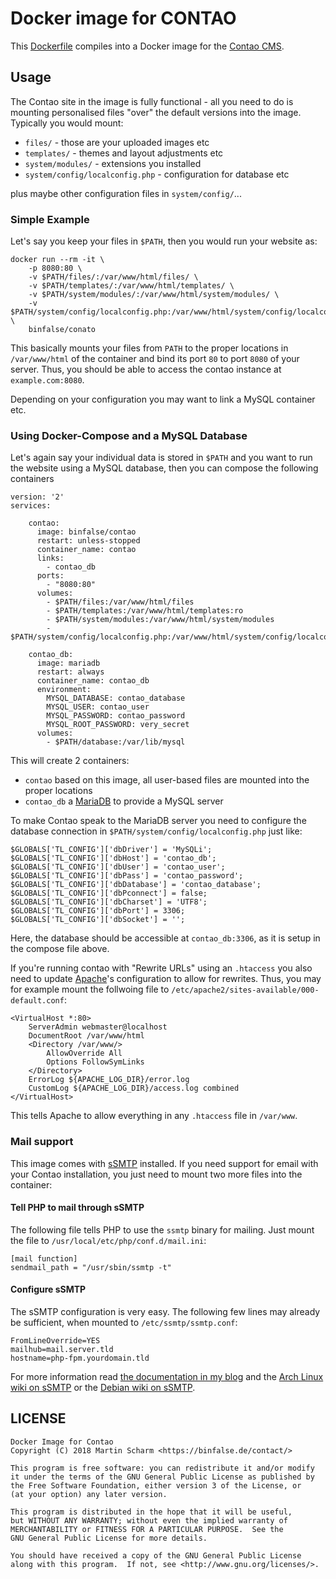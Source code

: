 # Docker image for CONTAO

This [Dockerfile](Dockerfile) compiles into a Docker image for the [Contao CMS](https://contao.org/).

## Usage

The Contao site in the image is fully functional - all you need to do is mounting personalised files "over" the default versions into the image.
Typically you would mount:

* `files/` - those are your uploaded images etc
* `templates/` - themes and layout adjustments etc
* `system/modules/` - extensions you installed
* `system/config/localconfig.php` - configuration for database etc

plus maybe other configuration files in `system/config/`...

### Simple Example

Let's say you keep your files in `$PATH`, then you would run your website as:

    docker run --rm -it \
        -p 8080:80 \
        -v $PATH/files/:/var/www/html/files/ \
        -v $PATH/templates/:/var/www/html/templates/ \
        -v $PATH/system/modules/:/var/www/html/system/modules/ \
        -v $PATH/system/config/localconfig.php:/var/www/html/system/config/localconfig.php \
        binfalse/conato

This basically mounts your files from `PATH` to the proper locations in `/var/www/html` of the container and bind its port `80` to port `8080` of your server.
Thus, you should be able to access the contao instance at `example.com:8080`.

Depending on your configuration you may want to link a MySQL container etc.



### Using Docker-Compose and a MySQL Database

Let's again say your individual data is stored in `$PATH` and you want to run the website using a MySQL database, then you can compose the following containers

	version: '2'
	services:
	    
	    contao:
	      image: binfalse/contao
	      restart: unless-stopped
	      container_name: contao
	      links:
	        - contao_db
	      ports:
	        - "8080:80"
	      volumes:
	        - $PATH/files:/var/www/html/files
	        - $PATH/templates:/var/www/html/templates:ro
	        - $PATH/system/modules:/var/www/html/system/modules
	        - $PATH/system/config/localconfig.php:/var/www/html/system/config/localconfig.php
	    
	    contao_db:
	      image: mariadb
	      restart: always
	      container_name: contao_db
	      environment:
	        MYSQL_DATABASE: contao_database
	        MYSQL_USER: contao_user
	        MYSQL_PASSWORD: contao_password
	        MYSQL_ROOT_PASSWORD: very_secret
	      volumes:
	        - $PATH/database:/var/lib/mysql

This will create 2 containers:

* `contao` based on this image, all user-based files are mounted into the proper locations
* `contao_db` a [MariaDB](https://hub.docker.com/_/mariadb/) to provide a MySQL server

To make Contao speak to the MariaDB server you need to configure the database connection in `$PATH/system/config/localconfig.php` just like:

	$GLOBALS['TL_CONFIG']['dbDriver'] = 'MySQLi';
	$GLOBALS['TL_CONFIG']['dbHost'] = 'contao_db';
	$GLOBALS['TL_CONFIG']['dbUser'] = 'contao_user';
	$GLOBALS['TL_CONFIG']['dbPass'] = 'contao_password';
	$GLOBALS['TL_CONFIG']['dbDatabase'] = 'contao_database';
	$GLOBALS['TL_CONFIG']['dbPconnect'] = false;
	$GLOBALS['TL_CONFIG']['dbCharset'] = 'UTF8';
	$GLOBALS['TL_CONFIG']['dbPort'] = 3306;
	$GLOBALS['TL_CONFIG']['dbSocket'] = '';

Here, the database should be accessible at `contao_db:3306`, as it is setup in the compose file above.


If you're running contao with "Rewrite URLs" using an `.htaccess` you also need to update [Apache](https://httpd.apache.org/)'s configuration to allow for rewrites.
Thus, you may for example mount the follwoing file to `/etc/apache2/sites-available/000-default.conf`:

	<VirtualHost *:80>
		ServerAdmin webmaster@localhost
		DocumentRoot /var/www/html
		<Directory /var/www/>
			AllowOverride All
			Options FollowSymLinks
		</Directory>
		ErrorLog ${APACHE_LOG_DIR}/error.log
		CustomLog ${APACHE_LOG_DIR}/access.log combined
	</VirtualHost>

This tells Apache to allow everything in any `.htaccess` file in `/var/www`.


### Mail support

This image comes with [sSMTP](https://packages.qa.debian.org/s/ssmtp.html) installed.
If you need support for email with your Contao installation, you just need to mount two more files into the container:

#### Tell PHP to mail through sSMTP

The following file tells PHP to use the `ssmtp` binary for mailing. Just mount the file to `/usr/local/etc/php/conf.d/mail.ini`:

	[mail function]
	sendmail_path = "/usr/sbin/ssmtp -t"



#### Configure sSMTP

The sSMTP configuration is very easy. The following few lines may already be sufficient, when mounted to `/etc/ssmtp/ssmtp.conf`:

	FromLineOverride=YES
	mailhub=mail.server.tld
	hostname=php-fpm.yourdomain.tld

For more information read [the documentation in my blog](https://binfalse.de/2016/11/25/mail-support-for-docker-s-php-fpm/) and the [Arch Linux wiki on sSMTP](https://wiki.archlinux.org/index.php/SSMTP) or the [Debian wiki on sSMTP](https://wiki.debian.org/sSMTP).


## LICENSE

	Docker Image for Contao
	Copyright (C) 2018 Martin Scharm <https://binfalse.de/contact/>
	
	This program is free software: you can redistribute it and/or modify
	it under the terms of the GNU General Public License as published by
	the Free Software Foundation, either version 3 of the License, or
	(at your option) any later version.
	
	This program is distributed in the hope that it will be useful,
	but WITHOUT ANY WARRANTY; without even the implied warranty of
	MERCHANTABILITY or FITNESS FOR A PARTICULAR PURPOSE.  See the
	GNU General Public License for more details.
	
	You should have received a copy of the GNU General Public License
	along with this program.  If not, see <http://www.gnu.org/licenses/>.


